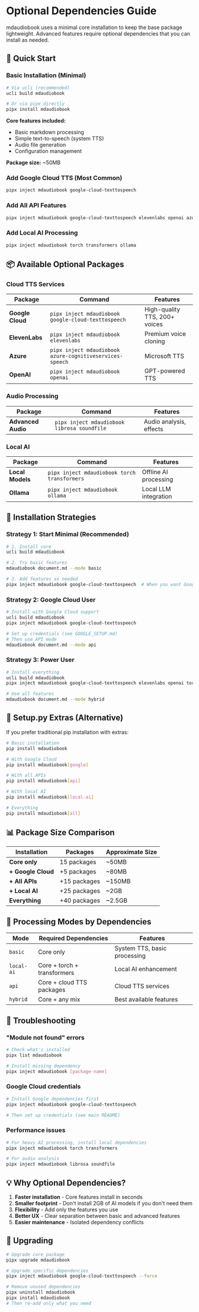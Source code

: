 # Optional Dependencies Guide

mdaudiobook uses a minimal core installation to keep the base package lightweight. Advanced features require optional dependencies that you can install as needed.

## 🚀 Quick Start

### Basic Installation (Minimal)
```bash
# Via ucli (recommended)
ucli build mdaudiobook

# Or via pipx directly
pipx install mdaudiobook
```

**Core features included:**
- Basic markdown processing
- Simple text-to-speech (system TTS)
- Audio file generation
- Configuration management

**Package size:** ~50MB

### Add Google Cloud TTS (Most Common)
```bash
pipx inject mdaudiobook google-cloud-texttospeech
```

### Add All API Features
```bash
pipx inject mdaudiobook google-cloud-texttospeech elevenlabs openai azure-cognitiveservices-speech requests
```

### Add Local AI Processing
```bash
pipx inject mdaudiobook torch transformers ollama
```

## 📦 Available Optional Packages

### Cloud TTS Services
| Package | Command | Features |
|---------|---------|----------|
| **Google Cloud** | `pipx inject mdaudiobook google-cloud-texttospeech` | High-quality TTS, 200+ voices |
| **ElevenLabs** | `pipx inject mdaudiobook elevenlabs` | Premium voice cloning |
| **Azure** | `pipx inject mdaudiobook azure-cognitiveservices-speech` | Microsoft TTS |
| **OpenAI** | `pipx inject mdaudiobook openai` | GPT-powered TTS |

### Audio Processing
| Package | Command | Features |
|---------|---------|----------|
| **Advanced Audio** | `pipx inject mdaudiobook librosa soundfile` | Audio analysis, effects |

### Local AI
| Package | Command | Features |
|---------|---------|----------|
| **Local Models** | `pipx inject mdaudiobook torch transformers` | Offline AI processing |
| **Ollama** | `pipx inject mdaudiobook ollama` | Local LLM integration |

## 🎯 Installation Strategies

### Strategy 1: Start Minimal (Recommended)
```bash
# 1. Install core
ucli build mdaudiobook

# 2. Try basic features
mdaudiobook document.md --mode basic

# 3. Add features as needed
pipx inject mdaudiobook google-cloud-texttospeech  # When you want Google TTS
```

### Strategy 2: Google Cloud User
```bash
# Install with Google Cloud support
ucli build mdaudiobook
pipx inject mdaudiobook google-cloud-texttospeech

# Set up credentials (see GOOGLE_SETUP.md)
# Then use API mode
mdaudiobook document.md --mode api
```

### Strategy 3: Power User
```bash
# Install everything
ucli build mdaudiobook
pipx inject mdaudiobook google-cloud-texttospeech elevenlabs openai torch transformers librosa soundfile

# Use all features
mdaudiobook document.md --mode hybrid
```

## 🔧 Setup.py Extras (Alternative)

If you prefer traditional pip installation with extras:

```bash
# Basic installation
pip install mdaudiobook

# With Google Cloud
pip install mdaudiobook[google]

# With all APIs
pip install mdaudiobook[api]

# With local AI
pip install mdaudiobook[local-ai]

# Everything
pip install mdaudiobook[all]
```

## 📊 Package Size Comparison

| Installation | Packages | Approximate Size |
|-------------|----------|------------------|
| **Core only** | 15 packages | ~50MB |
| **+ Google Cloud** | +5 packages | ~80MB |
| **+ All APIs** | +15 packages | ~150MB |
| **+ Local AI** | +25 packages | ~2GB |
| **Everything** | +40 packages | ~2.5GB |

## 🎵 Processing Modes by Dependencies

| Mode | Required Dependencies | Features |
|------|----------------------|----------|
| `basic` | Core only | System TTS, basic processing |
| `local-ai` | Core + torch + transformers | Local AI enhancement |
| `api` | Core + cloud TTS packages | Cloud TTS services |
| `hybrid` | Core + any mix | Best available features |

## 🚨 Troubleshooting

### "Module not found" errors
```bash
# Check what's installed
pipx list mdaudiobook

# Install missing dependency
pipx inject mdaudiobook [package-name]
```

### Google Cloud credentials
```bash
# Install Google dependencies first
pipx inject mdaudiobook google-cloud-texttospeech

# Then set up credentials (see main README)
```

### Performance issues
```bash
# For heavy AI processing, install local dependencies
pipx inject mdaudiobook torch transformers

# For audio analysis
pipx inject mdaudiobook librosa soundfile
```

## 💡 Why Optional Dependencies?

1. **Faster installation** - Core features install in seconds
2. **Smaller footprint** - Don't install 2GB of AI models if you don't need them
3. **Flexibility** - Add only the features you use
4. **Better UX** - Clear separation between basic and advanced features
5. **Easier maintenance** - Isolated dependency conflicts

## 🔄 Upgrading

```bash
# Upgrade core package
pipx upgrade mdaudiobook

# Upgrade specific dependencies
pipx inject mdaudiobook google-cloud-texttospeech --force

# Remove unused dependencies
pipx uninstall mdaudiobook
pipx install mdaudiobook
# Then re-add only what you need
```
